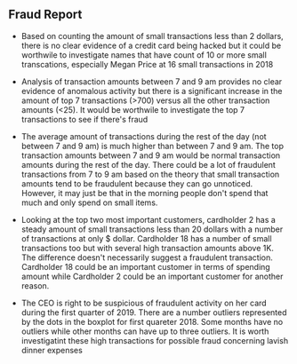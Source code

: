## Fraud Report

* Based on counting the amount of small transactions less than 2 dollars, there is no clear evidence of a credit card being hacked but it could be worthwile to investigate names that have count of 10 or more small transcations, especially Megan Price at 16 small transactions in 2018

* Analysis of transaction amounts between 7 and 9 am provides no clear evidence of anomalous activity but there is a significant increase in the amount of top 7 transactions (>700) versus all the other transaction amounts (<25). It would be worthwile to investigate the top 7 transactions to see if there's fraud

* The average amount of transactions during the rest of the day (not between 7 and 9 am) is much higher than between 7 and 9 am. The top transaction amounts between 7 and 9 am would be normal transaction amounts during the rest of the day. There could be a lot of fraudulent transactions from 7 to 9 am based on the theory that small transaction amounts tend to be fraudulent because they can go unnoticed. However, it may just be that in the morning people don't spend that much and only spend on small items.

* Looking at the top two most important customers, cardholder 2 has a steady amount of small transactions less than 20 dollars with a number of transactions at only $ dollar. Cardholder 18 has a number of small transactions too but with several high transaction amounts above 1K. The difference doesn't necessarily suggest a fraudulent transaction. Cardholder 18 could be an important customer in terms of spending amount while Cardholder 2 could be an important customer for another reason. 

* The CEO is right to be suspicious of fraudulent activity on her card during the first quarter of 2019. There are a number outliers represented by the dots in the boxplot for first quareter 2018. Some months have no outliers while other months can have up to three outliers. It is worth investigatint these high transactions for possible fraud concerning lavish dinner expenses